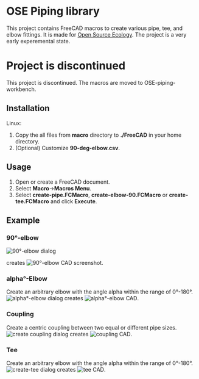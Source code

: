 # OSE Piping library #
This project contains FreeCAD macros to create various pipe, tee, and elbow fittings.
It is made for [Open Source Ecology](http://opensourceecology.org). The project is a very early experemental state.
# Project is discontinued
This project is discontinued. The macros are moved to OSE-piping-workbench.

## Installation ##
Linux:

1. Copy the all files from **macro**  directory to **./FreeCAD** in your home directory.
2. (Optional) Customize **90-deg-elbow.csv**.

## Usage ##

1. Open or create a FreeCAD document.
2. Select **Macro**->**Macros Menu**.
3. Select **create-pipe.FCMacro**, **create-elbow-90.FCMacro** or **create-tee.FCMacro** and click **Execute**.
   
## Example ##
### 90°-elbow ### 
![90°-elbow dialog](doc/pvc-elbow-90-gui-screenshot.png)

creates
![90°-elbow CAD screenshot](doc/pvc-elbow-90-cad-screenshot.png).

### alpha°-Elbow ### 
Create an arbitrary elbow with the angle alpha within the range of 0°-180°.
![alpha°-elbow dialog](doc/pvc-elbow-alpha-gui-screenshot.png)
creates
![alpha°-elbow CAD](doc/pvc-elbow-alpha-cad-screenshot.png).


### Coupling ### 
Create a centric coupling between two equal or different pipe sizes.
![create coupling dialog](doc/pvc-coupling-gui-screenshot.png)
creates
![coupling CAD](doc/pvc-coupling-cad-screenshot.png).

### Tee ### 
Create an arbitrary elbow with the angle alpha within the range of 0°-180°.
![create-tee dialog](doc/pvc-tee-gui-screenshot.png)
creates
![tee CAD](doc/pvc-tee-cad-screenshot.png).
